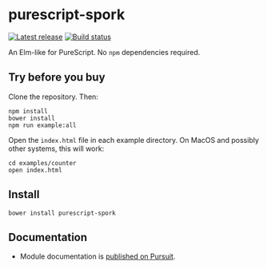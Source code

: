 # purescript-spork

[![Latest release](http://img.shields.io/github/release/natefaubion/purescript-spork.svg)](https://github.com/natefaubion/purescript-spork/releases)
[![Build status](https://travis-ci.org/natefaubion/purescript-spork.svg?branch=master)](https://travis-ci.org/natefaubion/purescript-spork)

An Elm-like for PureScript. No `npm` dependencies required.

## Try before you buy

Clone the repository. Then:

```
npm install
bower install
npm run example:all
```

Open the `index.html` file in each example directory. On MacOS and
possibly other systems, this will work:

```
cd examples/counter
open index.html
```

## Install

```
bower install purescript-spork
```

## Documentation

- Module documentation is [published on Pursuit](http://pursuit.purescript.org/packages/purescript-spork).


